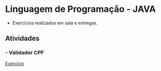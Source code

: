 # Linguagem de Programação - JAVA

* Exercícios realizados em sala e entregas.

## Atividades

### - Validador CPF

[Exercício](https://github.com/claudiohpo/Fatec_ADS/tree/main/Java/Exerc%C3%ADcios/Validador_CPF)

